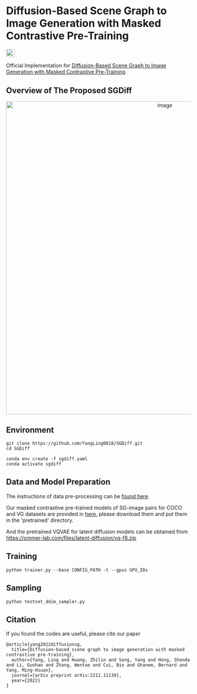 # Diffusion-Based Scene Graph to Image Generation with Masked Contrastive Pre-Training
<a href="https://arxiv.org/abs/2211.11138"><img src="https://img.shields.io/badge/arXiv-2211.11138-blue.svg" height=22.5></a>

Official Implementation for [Diffusion-Based Scene Graph to Image Generation with Masked Contrastive Pre-Training](https://arxiv.org/abs/2211.11138). 

## Overview of The Proposed SGDiff

<div align=center><img width="850" alt="image" src="https://user-images.githubusercontent.com/62683396/202852210-d91d6a63-f04d-4a02-ae5f-55f00f8c1ec5.png"></div>


## Environment
```
git clone https://github.com/YangLing0818/SGDiff.git
cd SGDiff

conda env create -f sgdiff.yaml
conda activate sgdiff
```


## Data and Model Preparation

The instructions of data pre-processing can be [found here](https://github.com/YangLing0818/SGDiff/blob/main/DATA.md).

Our masked contrastive pre-trained models of SG-image pairs for COCO and VG datasets are provided in [here](https://www.dropbox.com/scl/fo/lccvtxuwxxblo3atnxlmg/h?rlkey=duy7dcwmy3a64auqoqiw8dv2e&dl=0), please download them and put them in the 'pretrained' directory.

And the pretrained VQVAE for latent diffusion models can be obtained from https://ommer-lab.com/files/latent-diffusion/vq-f8.zip

## Training

```shell
python trainer.py --base CONFIG_PATH -t --gpus GPU_IDs
```

## Sampling

```shell
python testset_ddim_sampler.py
```

## Citation
If you found the codes are useful, please cite our paper
```
@article{yang2022diffusionsg,
  title={Diffusion-based scene graph to image generation with masked contrastive pre-training},
  author={Yang, Ling and Huang, Zhilin and Song, Yang and Hong, Shenda and Li, Guohao and Zhang, Wentao and Cui, Bin and Ghanem, Bernard and Yang, Ming-Hsuan},
  journal={arXiv preprint arXiv:2211.11138},
  year={2022}
}
```